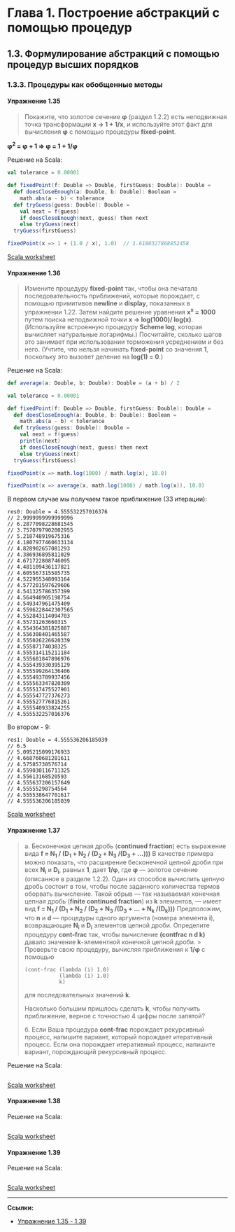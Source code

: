 # Глава 1. Построение абстракций с помощью процедур

## 1.3. Формулирование абстракций с помощью процедур высших порядков

### 1.3.3. Процедуры как обобщенные методы

#### Упражнение 1.35

> Покажите, что золотое сечение **φ** (раздел 1.2.2) есть неподвижная точка трансформации **x → 1 + 1/x**, 
> и используйте этот факт для вычисления **φ** с помощью процедуры **fixed-point**.

**φ<sup>2</sup> = φ + 1 => φ = 1 + 1/φ**

Решение на Scala:

```scala
val tolerance = 0.00001

def fixedPoint(f: Double => Double, firstGuess: Double): Double =
  def doesCloseEnough(a: Double, b: Double): Boolean =
    math.abs(a - b) < tolerance
  def tryGuess(guess: Double): Double =
    val next = f(guess)
    if doesCloseEnough(next, guess) then next
    else tryGuess(next)
  tryGuess(firstGuess)

fixedPoint(x => 1 + (1.0 / x), 1.0)  // 1.6180327868852458
```

[Scala worksheet](https://gitflic.ru/project/artemkorsakov/scalabook/blob?file=examples%2Fsrc%2Fmain%2Fscala%2Fbooks%2Fsicp%2FExercise1-35.worksheet.sc)

#### Упражнение 1.36

> Измените процедуру **fixed-point** так, чтобы она печатала последовательность приближений, 
> которые порождает, с помощью примитивов **newline** и **display**, показанных в упражнении 1.22. 
> Затем найдите решение уравнения **x<sup>x</sup> = 1000** путем поиска неподвижной точки **x → log(1000)/ log(x)**. 
> (Используйте встроенную процедуру **Scheme log**, которая вычисляет натуральные логарифмы.) 
> Посчитайте, сколько шагов это занимает при использовании торможения усреднением и без него. 
> (Учтите, что нельзя начинать **fixed-point** со значения **1**, поскольку это вызовет деление на **log(1) = 0**.)

Решение на Scala:

```scala
def average(a: Double, b: Double): Double = (a + b) / 2

val tolerance = 0.00001

def fixedPoint(f: Double => Double, firstGuess: Double): Double =
  def doesCloseEnough(a: Double, b: Double): Boolean =
    math.abs(a - b) < tolerance
  def tryGuess(guess: Double): Double =
    val next = f(guess)
    println(next)
    if doesCloseEnough(next, guess) then next
    else tryGuess(next)
  tryGuess(firstGuess)

fixedPoint(x => math.log(1000) / math.log(x), 10.0)

fixedPoint(x => average(x, math.log(1000) / math.log(x)), 10.0)
```

В первом случае мы получаем такое приближение (33 итерации):

```text
res0: Double = 4.555532257016376
// 2.9999999999999996
// 6.2877098228681545
// 3.7570797902002955
// 5.218748919675316
// 4.1807977460633134
// 4.828902657081293
// 4.386936895811029
// 4.671722808746095
// 4.481109436117821
// 4.605567315585735
// 4.522955348093164
// 4.577201597629606
// 4.541325786357399
// 4.564940905198754
// 4.549347961475409
// 4.5596228442307565
// 4.552843114094703
// 4.55731263660315
// 4.554364381825887
// 4.556308401465587
// 4.555026226620339
// 4.55587174038325
// 4.555314115211184
// 4.555681847896976
// 4.555439330395129
// 4.555599264136406
// 4.555493789937456
// 4.555563347820309
// 4.555517475527901
// 4.555547727376273
// 4.555527776815261
// 4.555540933824255
// 4.555532257016376
```

Во втором - 9:

```text
res1: Double = 4.555536206185039
// 6.5
// 5.095215099176933
// 4.668760681281611
// 4.57585730576714
// 4.559030116711325
// 4.55613168520593
// 4.555637206157649
// 4.55555298754564
// 4.555538647701617
// 4.555536206185039
```

[Scala worksheet](https://gitflic.ru/project/artemkorsakov/scalabook/blob?file=examples%2Fsrc%2Fmain%2Fscala%2Fbooks%2Fsicp%2FExercise1-36.worksheet.sc)

#### Упражнение 1.37

> а. Бесконечная цепная дробь (**continued fraction**) есть выражение вида
> **f = N<sub>1</sub> / (D<sub>1</sub> + N<sub>2</sub> / (D<sub>2</sub> + N<sub>3</sub> /(D<sub>3</sub> + ...)))**
> В качестве примера можно показать, что расширение бесконечной цепной дроби при всех **N<sub>i</sub>** и 
> **D<sub>i</sub>**, равных **1**, дает **1/φ**, где **φ** — золотое сечение (описанное в разделе 1.2.2). 
> Один из способов вычислить цепную дробь состоит в том, чтобы после заданного количества термов оборвать вычисление. 
> Такой обрыв — так называемая конечная цепная дробь (**finite continued fraction**) из **k** элементов, — 
> имеет вид **f = N<sub>1</sub> / (D<sub>1</sub> + N<sub>2</sub> / (D<sub>2</sub> + N<sub>3</sub> /(D<sub>3</sub> + ... + N<sub>k</sub> /(D<sub>k</sub>)))**
> Предположим, что **n** и **d** — процедуры одного аргумента (номера элемента **i**), 
> возвращающие **N<sub>i</sub>** и **D<sub>i</sub>** элементов цепной дроби. 
> Определите процедуру **cont-frac** так, чтобы вычисление **(contfrac n d k)** давало значение **k**-элементной конечной цепной дроби. > Проверьте свою процедуру, вычисляя приближения к **1/φ** с помощью
>
> ```
> (cont-frac (lambda (i) 1.0)
>            (lambda (i) 1.0)
>            k)
> ```
> 
> для последовательных значений **k**. 
> 
> Насколько большим пришлось сделать **k**, чтобы получить приближение, верное с точностью 4 цифры после запятой?
> 
> б. Если Ваша процедура **cont-frac** порождает рекурсивный процесс, напишите вариант, который порождает итеративный процесс. 
> Если она порождает итеративный процесс, напишите вариант, порождающий рекурсивный процесс.


Решение на Scala:

```scala

```

[Scala worksheet](https://gitflic.ru/project/artemkorsakov/scalabook/blob?file=examples%2Fsrc%2Fmain%2Fscala%2Fbooks%2Fsicp%2FExercise1-33.worksheet.sc)

#### Упражнение 1.38

> 

Решение на Scala:

```scala

```

[Scala worksheet](https://gitflic.ru/project/artemkorsakov/scalabook/blob?file=examples%2Fsrc%2Fmain%2Fscala%2Fbooks%2Fsicp%2FExercise1-33.worksheet.sc)

#### Упражнение 1.39

> 

Решение на Scala:

```scala

```

[Scala worksheet](https://gitflic.ru/project/artemkorsakov/scalabook/blob?file=examples%2Fsrc%2Fmain%2Fscala%2Fbooks%2Fsicp%2FExercise1-33.worksheet.sc)


---

**Ссылки:**
- [Упражнение 1.35 - 1.39](https://web.mit.edu/6.001/6.037/sicp.pdf#page=122)
